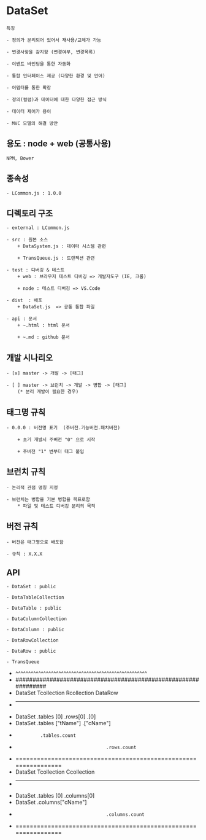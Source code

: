 # DataSet
    
    특징
    
    - 정의가 분리되어 있어서 재사용/교체가 가능
    
    - 변경사항을 감지함 (변경여부, 변경목록)

    - 이벤트 바인딩을 통한 자동화

    - 통합 인터페이스 제공 (다양한 환경 및 언어)

    - 어뎁터를 통한 확장

    - 정의(컬럼)과 데이터에 대한 다양한 접근 방식

    - 데이터 제어가 용이

    - MVC 모델의 해결 방안

## 용도 : node + web  (공통사용)
    NPM, Bower

## 종속성

    - LCommon.js : 1.0.0

## 디렉토리 구조

    - external : LCommon.js

    - src : 원본 소스
        + DataSystem.js : 데이터 시스템 관련
        
        + TransQueue.js : 트랜젝션 관련
        
    - test : 디버깅 & 테스트
        + web : 브라우저 테스트 디버깅 => 개발자도구 (IE, 크롬)

        + node : 테스트 디버깅 => VS.Code

    - dist  : 배포
        + DataSet.js  => 공통 통합 파일

    - api : 문서
        + ~.html : html 문서
        
        + ~.md : github 문서    

## 개발 시나리오

    - [x] master -> 개발 -> [태그]
    
    - [ ] master -> 브런치 -> 개발 -> 병합 -> [태그]
        (* 분리 개발이 필요한 경우)

## 태그명 규칙

    - 0.0.0 : 버전명 표기  (주버전.기능버전.패치버전)
    
        + 초기 개발시 주버전 "0" 으로 시작

        + 주버전 "1" 번부터 태그 붙임

## 브런치 규칙

    - 논리적 관점 명칭 지정

    - 브런치는 병합을 기본 병합을 목표로함
        * 파일 및 테스트 디버깅 분리의 목적

## 버전 규칙

    - 버전은 태그명으로 배포함

    - 규칙 : X.X.X        

## API

    - DataSet : public

    - DataTableCollection 

    - DataTable : public

    - DataColumnCollection

    - DataColumn : public

    - DataRowCollection

    - DataRow : public

    - TransQueue


 * ^^^^^^^^^^^^^^^^^^^^^^^^^^^^^^^^^^^^^^^^^^^^^^^^^^^^
 * ###############################################################
 * DataSet      Tcollection             Rcollection     DataRow       
 * ----------------------------------------------------------------
 * DataSet      .tables  [0]            .rows[0]        .[0]
 * DataSet      .tables  ["tName"]                      .["cName"]
 *              .tables.count
 *                                      .rows.count
 * ================================================================ 
 * DataSet      Tcollection             Ccollection
 * ----------------------------------------------------------------
 * DataSet      .tables  [0]            .columns[0]
 * DataSet                              .columns["cName"]
 *                                      .columns.count
 * ================================================================ 


